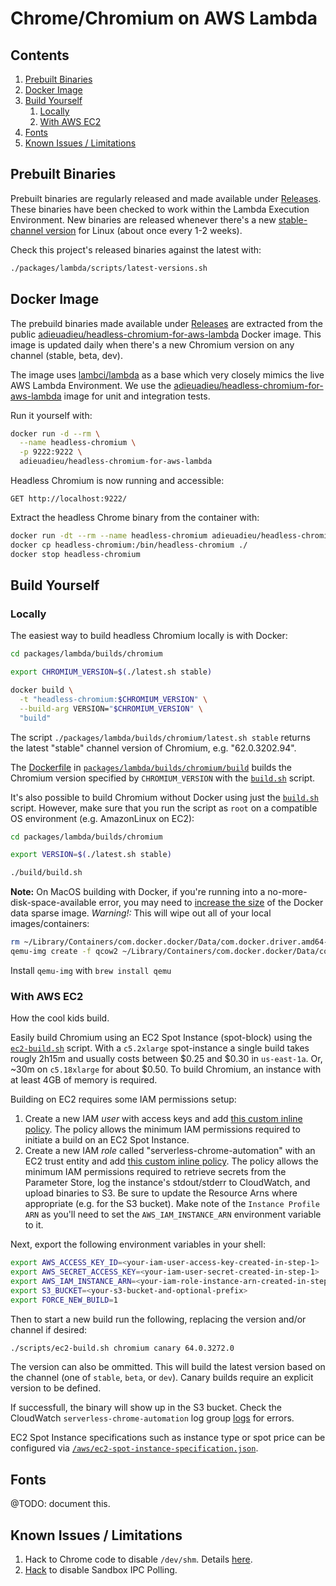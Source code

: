 # Chrome/Chromium on AWS Lambda

## Contents
1. [Prebuilt Binaries](#prebuilt-binaries)
1. [Docker Image](#docker-image)
1. [Build Yourself](#build-yourself)
    1. [Locally](#locally)
    1. [With AWS EC2](#with-aws-ec2)
1. [Fonts](#fonts)
1. [Known Issues / Limitations](#known-issues--limitations)


## Prebuilt Binaries

Prebuilt binaries are regularly released and made available under [Releases](https://github.com/adieuadieu/serverless-chrome/releases). These binaries have been checked to work within the Lambda Execution Environment. New binaries are released whenever there's a new [stable-channel version](https://omahaproxy.appspot.com/) for Linux (about once every 1-2 weeks).

Check this project's released binaries against the latest with:

```bash
./packages/lambda/scripts/latest-versions.sh
```


## Docker Image

The prebuild binaries made available under [Releases](https://github.com/adieuadieu/serverless-chrome/releases) are extracted from the public [adieuadieu/headless-chromium-for-aws-lambda](https://hub.docker.com/r/adieuadieu/headless-chromium-for-aws-lambda/) Docker image. This image is updated daily when there's a new Chromium version on any channel (stable, beta, dev).

The image uses [lambci/lambda](https://hub.docker.com/r/lambci/lambda/) as a base which very closely mimics the live AWS Lambda Environment. We use the [adieuadieu/headless-chromium-for-aws-lambda](https://hub.docker.com/r/adieuadieu/headless-chromium-for-aws-lambda/) image for unit and integration tests.

Run it yourself with:

```bash
docker run -d --rm \
  --name headless-chromium \
  -p 9222:9222 \
  adieuadieu/headless-chromium-for-aws-lambda
```

Headless Chromium is now running and accessible:

```
GET http://localhost:9222/
```

Extract the headless Chrome binary from the container with:

```bash
docker run -dt --rm --name headless-chromium adieuadieu/headless-chromium-for-aws-lambda:stable
docker cp headless-chromium:/bin/headless-chromium ./
docker stop headless-chromium
```


## Build Yourself

### Locally

The easiest way to build headless Chromium locally is with Docker:

```bash
cd packages/lambda/builds/chromium

export CHROMIUM_VERSION=$(./latest.sh stable)

docker build \
  -t "headless-chromium:$CHROMIUM_VERSION" \
  --build-arg VERSION="$CHROMIUM_VERSION" \
  "build"
```

The script `./packages/lambda/builds/chromium/latest.sh stable` returns the latest "stable" channel version of Chromium, e.g. "62.0.3202.94".

The [Dockerfile](/packages/lambda/builds/chromium/build/Dockerfile) in [`packages/lambda/builds/chromium/build`](/packages/lambda/builds/chromium/build) builds the Chromium version specified by `CHROMIUM_VERSION` with the [`build.sh`](/packages/lambda/builds/chromium/build/build.sh) script.

It's also possible to build Chromium without Docker using just the [`build.sh`](/packages/lambda/builds/chromium/build/build.sh) script. However, make sure that you run the script as `root` on a compatible OS environment (e.g. AmazonLinux on EC2):

```bash
cd packages/lambda/builds/chromium

export VERSION=$(./latest.sh stable)

./build/build.sh
```

**Note:** On MacOS building with Docker, if you're running into a no-more-disk-space-available error, you may need to [increase the size](https://community.hortonworks.com/articles/65901/how-to-increase-the-size-of-the-base-docker-for-ma.html) of the Docker data sparse image. *Warning!:* This will wipe out all of your local images/containers:

```bash
rm ~/Library/Containers/com.docker.docker/Data/com.docker.driver.amd64-linux/Docker.qcow2
qemu-img create -f qcow2 ~/Library/Containers/com.docker.docker/Data/com.docker.driver.amd64-linux/Docker.qcow2 50G
```

Install `qemu-img` with `brew install qemu`


### With AWS EC2

How the cool kids build.

Easily build Chromium using an EC2 Spot Instance (spot-block) using the [`ec2-build.sh`](/scripts/ec2-build.sh) script. With a `c5.2xlarge` spot-instance a single build takes rougly 2h15m and usually costs between $0.25 and $0.30 in `us-east-1a`. Or, ~30m on `c5.18xlarge` for about $0.50. To build Chromium, an instance with at least 4GB of memory is required.

Building on EC2 requires some IAM permissions setup:

1. Create a new IAM _user_ with access keys and add [this custom inline policy](/aws/iam-serverless-chrome-automation-user-policy.json). The policy allows the minimum IAM permissions required to initiate a build on an EC2 Spot Instance.
1. Create a new IAM _role_ called "serverless-chrome-automation" with an EC2 trust entity and add [this custom inline policy](/aws/iam-serverless-chrome-automation-role-policy.json). The policy allows the minimum IAM permissions required to retrieve secrets from the Parameter Store, log the instance's stdout/stderr to CloudWatch, and upload binaries to S3. Be sure to update the Resource Arns where appropriate (e.g. for the S3 bucket). Make note of the `Instance Profile ARN` as you'll need to set the `AWS_IAM_INSTANCE_ARN` environment variable to it.

Next, export the following environment variables in your shell:

```bash
export AWS_ACCESS_KEY_ID=<your-iam-user-access-key-created-in-step-1>
export AWS_SECRET_ACCESS_KEY=<your-iam-user-secret-created-in-step-1>
export AWS_IAM_INSTANCE_ARN=<your-iam-role-instance-arn-created-in-step-2>
export S3_BUCKET=<your-s3-bucket-and-optional-prefix>
export FORCE_NEW_BUILD=1
```

Then to start a new build run the following, replacing the version and/or channel if desired:

```bash
./scripts/ec2-build.sh chromium canary 64.0.3272.0
```

The version can also be ommitted. This will build the latest version based on the channel (one of `stable`, `beta`, or `dev`). Canary builds require an explicit version to be defined.

If successfull, the binary will show up in the S3 bucket. Check the CloudWatch `serverless-chrome-automation` log group [logs](https://console.aws.amazon.com/cloudwatch/home?region=us-east-1#logStream:group=/serverless-chrome-automation;streamFilter=typeLogStreamPrefix) for errors.

EC2 Spot Instance specifications such as instance type or spot price can be configured via [`/aws/ec2-spot-instance-specification.json`](/aws/ec2-spot-instance-specification.json).

## Fonts

@TODO: document this.


## Known Issues / Limitations

1. Hack to Chrome code to disable `/dev/shm`. Details [here](https://medium.com/@marco.luethy/running-headless-chrome-on-aws-lambda-fa82ad33a9eb).
1. [Hack](https://github.com/adieuadieu/serverless-chrome/issues/41#issuecomment-341712878) to disable Sandbox IPC Polling.
